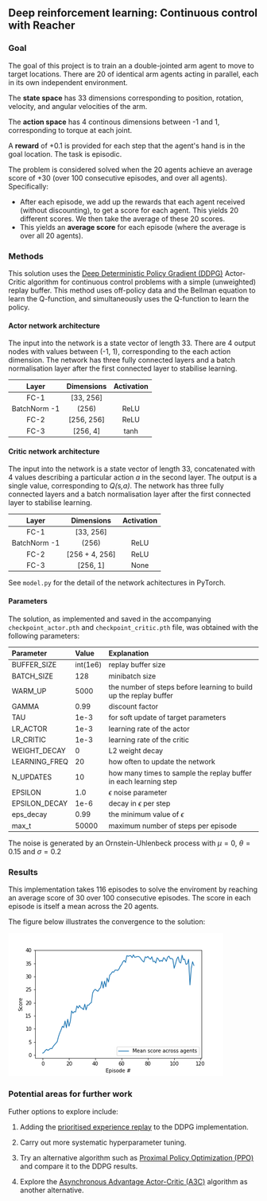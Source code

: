 ## Deep reinforcement learning: Continuous control with Reacher

### Goal

The goal of this project is to train an a double-jointed arm agent to move to target locations. There are 20 of identical arm agents acting in parallel, each in its own independent environment.

The **state space** has 33 dimensions corresponding to position, rotation, velocity, and angular velocities of the arm.

The **action space** has 4 continous dimensions between -1 and 1, corresponding to torque at each joint. 

A **reward** of +0.1 is provided for each step that the agent's hand is in the goal location. The task is episodic. 

The problem is considered solved when the 20 agents achieve an average score of +30 (over 100 consecutive episodes, and over all agents).  Specifically:
- After each episode, we add up the rewards that each agent received (without discounting), to get a score for each agent.  This yields 20  different scores.  We then take the average of these 20 scores. 
- This yields an **average score** for each episode (where the average is over all 20 agents).

### Methods
This solution uses the [Deep Deterministic Policy Gradient (DDPG)](https://arxiv.org/abs/1509.02971) Actor-Critic algorithm for continuous control problems with a simple (unweighted) replay buffer. This method uses off-policy data and the Bellman equation to learn the Q-function, and simultaneously uses the Q-function to learn the policy. 

#### Actor network architecture
The input into the network is a state vector of length 33. There are 4 output nodes with values between (-1, 1), corresponding to the each action dimension. The network has three fully connected layers and a batch normalisation layer after the first connected layer to stabilise learning. 

| Layer | Dimensions | Activation |
|:-----:|:----------:|:----------:|
|   FC-1   |\[33, 256\]        |        |
| BatchNorm -1 | (256) | ReLU |
|   FC-2   |\[256, 256\]      | ReLU       |
|   FC-3   | \[256, 4\]        |    tanh        |

#### Critic network architecture
The input into the network is a state vector of length 33, concatenated with 4 values describing a particular action *a* in the second layer. The output is a single value, corresponding to *Q(s,a)*. The network has three fully connected layers and a batch normalisation layer after the first connected layer to stabilise learning. 

| Layer | Dimensions | Activation |
|:-----:|:----------:|:----------:|
|   FC-1   |\[33, 256\]        |        |
| BatchNorm -1 | (256) | ReLU |
|   FC-2   |\[256 + 4, 256\]      | ReLU       |
|   FC-3   | \[256, 1\]        |    None        |


See `model.py` for the detail of the network achitectures in PyTorch. 

#### Parameters

The solution, as implemented and saved in the accompanying `checkpoint_actor.pth` and `checkpoint_critic.pth` file, was obtained with the following parameters:

| Parameter | Value |Explanation |
|:-----|:----------|:----------|
|BUFFER_SIZE | int(1e6) |replay buffer size|
|BATCH_SIZE | 128        | minibatch size|
|WARM_UP| 5000| the number of steps before learning to build up the replay buffer
|GAMMA | 0.99           | discount factor|
|TAU | 1e-3              |for soft update of target parameters|
|LR_ACTOR | 1e-3                |learning rate of the actor |
|LR_CRITIC | 1e-3                |learning rate of the critic |
|WEIGHT_DECAY | 0 | L2 weight decay|
|LEARNING_FREQ | 20       | how often to update the network|
| N_UPDATES| 10| how many times to sample the replay buffer in each learning step |
|EPSILON | 1.0         | $\epsilon$ noise parameter|
|EPSILON_DECAY|   1e-6         | decay in $\epsilon$ per step|
|eps_decay|0.99          | the minimum value of $\epsilon$ |
|max_t | 50000| maximum number of steps per episode

The noise is generated by an Ornstein-Uhlenbeck process with $\mu =0$, $\theta = 0.15$ and $\sigma = 0.2$

### Results

This implementation takes 116 episodes to solve the enviroment by reaching an average score of 30 over 100 consecutive episodes. The score in each episode is itself a mean across the 20 agents. 

The figure below illustrates the convergence to the solution:

![Image](control_result.png)

### Potential areas for further work

Futher options to explore include:

1. Adding the [prioritised experience replay](https://ieeexplore.ieee.org/document/8122622) to the DDPG implementation. 

2. Carry out more systematic hyperparameter tuning. 

3.  Try an alternative algorithm such as [Proximal Policy Optimization (PPO)](https://arxiv.org/abs/1707.06347) and compare it to the DDPG results. 
4. Explore the [Asynchronous Advantage Actor-Critic (A3C)](https://arxiv.org/pdf/1602.01783.pdf) algorithm as another alternative. 
